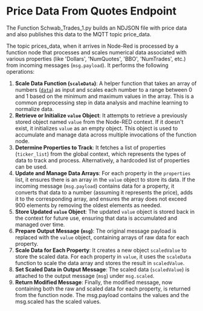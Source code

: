 # Price Data From Quotes Endpoint

The Function Schwab\_Trades\_1.py builds an NDJSON file with price data and also publishes this data to the MQTT topic price\_data.

The topic prices\_data,  when it arrives in Node-Red is processed by a function node that processes and scales numerical data associated with various properties (like 'Dollars', 'NumQuotes', 'BBO', 'NumTrades', etc.) from incoming messages (`msg.payload`). It performs the following operations:

1. **Scale Data Function (`scaleData`)**: A helper function that takes an array of numbers ([`data`](https://vscode-file/vscode-app/c:/Users/vandel/AppData/Local/Programs/Microsoft%20VS%20Code/resources/app/out/vs/code/electron-sandbox/workbench/workbench.html)) as input and scales each number to a range between 0 and 1 based on the minimum and maximum values in the array. This is a common preprocessing step in data analysis and machine learning to normalize data.
2. **Retrieve or Initialize `value` Object**: It attempts to retrieve a previously stored object named `value` from the Node-RED context. If it doesn't exist, it initializes `value` as an empty object. This object is used to accumulate and manage data across multiple invocations of the function node.
3. **Determine Properties to Track**: It fetches a list of properties (`ticker_list`) from the global context, which represents the types of data to track and process. Alternatively, a hardcoded list of properties can be used.
4. **Update and Manage Data Arrays**: For each property in the `properties` list, it ensures there is an array in the `value` object to store its data. If the incoming message (`msg.payload`) contains data for a property, it converts that data to a number (assuming it represents the price), adds it to the corresponding array, and ensures the array does not exceed 900 elements by removing the oldest elements as needed.
5. **Store Updated `value` Object**: The updated `value` object is stored back in the context for future use, ensuring that data is accumulated and managed over time.
6. **Prepare Output Message (`msg`)**: The original message payload is replaced with the `value` object, containing arrays of raw data for each property.
7. **Scale Data for Each Property**: It creates a new object `scaledValue` to store the scaled data. For each property in `value`, it uses the `scaleData` function to scale the data array and stores the result in `scaledValue`.
8. **Set Scaled Data in Output Message**: The scaled data (`scaledValue`) is attached to the output message (`msg`) under `msg.scaled`.
9. **Return Modified Message**: Finally, the modified message, now containing both the raw and scaled data for each property, is returned from the function node.  The msg.payload contains the values and the msg.scaled has the scaled values.

